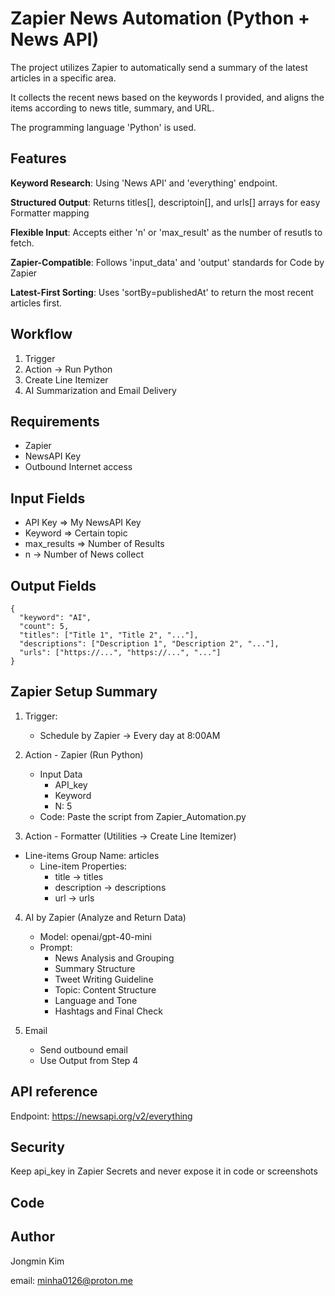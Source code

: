 # Zapier News Automation (Python + News API)
The project utilizes Zapier to automatically send a summary of the latest articles in a specific area.

It collects the recent news based on the keywords I provided, and aligns the items according to news title, summary, and URL.

The programming language 'Python' is used.


## Features

  **Keyword Research**: Using 'News API' and 'everything' endpoint.

  **Structured Output**: Returns titles[], descriptoin[], and urls[] arrays for easy Formatter mapping

  **Flexible Input**: Accepts either 'n' or 'max_result' as the number of resutls to fetch.

  **Zapier-Compatible**: Follows 'input_data' and 'output' standards for Code by Zapier

  **Latest-First Sorting**: Uses 'sortBy=publishedAt' to return the most recent articles first.


## Workflow
1. Trigger
2. Action -> Run Python
3. Create Line Itemizer
4. AI Summarization and Email Delivery

## Requirements

+ Zapier
+ NewsAPI Key
+ Outbound Internet access

## Input Fields
+ API Key  => My NewsAPI Key
+ Keyword  => Certain topic
+ max_results => Number of Results
+ n -> Number of News collect

## Output Fields
```
{
  "keyword": "AI", 
  "count": 5,
  "titles": ["Title 1", "Title 2", "..."], 
  "descriptions": ["Description 1", "Description 2", "..."], 
  "urls": ["https://...", "https://...", "..."] 
}
```

## Zapier Setup Summary
1. Trigger:
   + Schedule by Zapier -> Every day at 8:00AM
2. Action - Zapier (Run Python)
   + Input Data
       + API_key
       + Keyword
       + N: 5
    + Code: Paste the script from Zapier_Automation.py
    
3. Action - Formatter (Utilities -> Create Line Itemizer)
  + Line-items Group Name: articles
      + Line-item Properties:
          + title -> titles
          + description -> descriptions
          + url -> urls

4. AI by Zapier (Analyze and Return Data)
   + Model: openai/gpt-40-mini
   + Prompt:
       + News Analysis and Grouping
       + Summary Structure
       + Tweet Writing Guideline
       + Topic: Content Structure
       + Language and Tone
       + Hashtags and Final Check

5. Email
    + Send outbound email
    + Use Output from Step 4

## API reference
Endpoint: https://newsapi.org/v2/everything

## Security
Keep api_key in Zapier Secrets and never expose it in code or screenshots

## Code


## Author

Jongmin Kim

email: minha0126@proton.me


